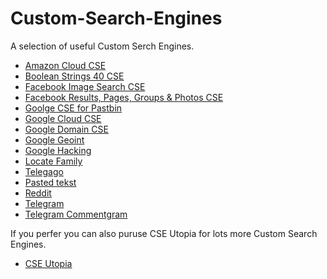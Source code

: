 # Custom-Search-Engines
<p>A selection of useful Custom Serch Engines.</p>
<ul>
 <li><a href="https://cse.google.com/cse?cx=005797772976587943970:g-6ohngosio#gsc.tab=0">Amazon Cloud CSE</a></li>
 <li><a href="https://booleanstrings.com/all-the-40-forty-custom-search-engines/">Boolean Strings 40 CSE</a></li>
 <li><a href="https://cse.google.com/cse?cx=013991603413798772546:jyvyp2ppxma#gsc.tab=0">Facebook Image Search CSE</a></li>
 <li><a href="https://cse.google.com/cse?cx=016621447308871563343:vylfmzjmlti#gsc.tab=0">Facebook Results, Pages, Groups & Photos CSE</a></li>
 <li><a href="https://github.com/cipher387/pastebinsearchengines">Goolge CSE for Pastbin</a></li>
 <li><a href="https://cse.google.com/cse?cx=005797772976587943970:ca2hiy6hmri#gsc.tab=0/">Google Cloud CSE</a></li>
 <li><a href="https://cse.google.com/cse?cx=005797772976587943970:ca2hiy6hmri#gsc.tab=0">Google Domain CSE</a></li>
 <li><a href="https://cse.google.com/cse?cx=015328649639895072395:sbv3zyxzmji#gsc.tab=0">Google Geoint </a></li>
 <li><a href="https://www.exploit-db.com/google-hacking-database">Google Hacking</a></li>
 <li><a href="https://cse.google.com/cse?cx=partner-pub-7233843800519946:6667570044&ie=UTF-8&q=">Locate Family</a></li>
 <li><a href="https://cse.google.com/cse?q=+&cx=006368593537057042503:efxu7xprihg#gsc.tab=0&gsc.q=%20&gsc.page=1">Telegago</a></li>
 <li><a href="https://cse.google.com/cse?cx=013991603413798772546:nxs552dhq8k">Pasted tekst</a></li>
 <li><a href="https://cse.google.com/cse?cx=017261104271573007538:bbzhlah6n4o#gsc.tab=0">Reddit</a></li>
 <li><a href="https://cse.google.com/cse?cx=004805129374225513871%3Ap8lhfo0g3hg">Telegram</a></li>
 <li><a href="https://cse.google.com/cse?cx=006368593537057042503:ig4r3rz35qi#gsc.tab=0">Telegram Commentgram </a></li>
 </ul>
<p>If you perfer you can also puruse CSE Utopia for lots more Custom Search Engines.</p>
<ul>
 <li><a href="https://start.me/p/EL84Km/cse-utopia">CSE Utopia</a></li>
</ul>
